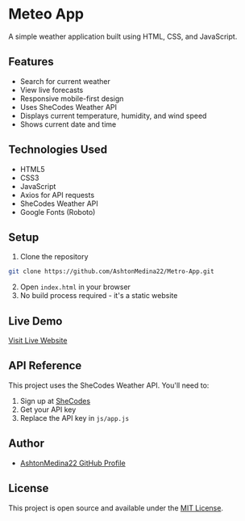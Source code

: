 # Meteo App

A simple weather application built using HTML, CSS, and JavaScript.

## Features
- Search for current weather
- View live forecasts
- Responsive mobile-first design
- Uses SheCodes Weather API
- Displays current temperature, humidity, and wind speed
- Shows current date and time

## Technologies Used
- HTML5
- CSS3
- JavaScript
- Axios for API requests
- SheCodes Weather API
- Google Fonts (Roboto)

## Setup
1. Clone the repository
```bash
git clone https://github.com/AshtonMedina22/Metro-App.git
```
2. Open `index.html` in your browser
3. No build process required - it's a static website

## Live Demo
[Visit Live Website](https://jovial-pasca-281e89.netlify.app)

## API Reference
This project uses the SheCodes Weather API. You'll need to:
1. Sign up at [SheCodes](https://www.shecodes.io/)
2. Get your API key
3. Replace the API key in `js/app.js`

## Author
- [AshtonMedina22 GitHub Profile](https://github.com/AshtonMedina22)

## License
This project is open source and available under the [MIT License](LICENSE). 
